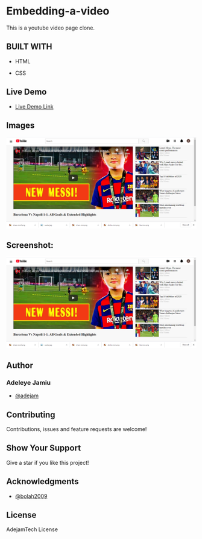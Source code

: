 # Embedding-a-video
This is a youtube video page clone. 

## BUILT WITH

- HTML

- CSS

## Live Demo
- [Live Demo Link](https://adejam.github.io/Embedding-a-video/. )

## Images
![Youtube video page clone](/images/embedding-video.png)
## Screenshot: 
![Youtube video page clone](/images/embedding-video.png)



## Author
### Adeleye Jamiu
- [@adejam](http://github.com/adejam)

## Contributing
Contributions, issues and feature requests are welcome!


## Show Your Support
Give a star if you like this project!


## Acknowledgments
- [@bolah2009](http://github.com/bolah2009)

## License

AdejamTech License

